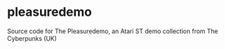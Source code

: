 # pleasuredemo
Source code for The Pleasuredemo, an Atari ST demo collection from The Cyberpunks (UK)
